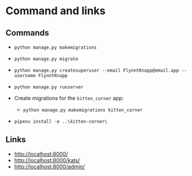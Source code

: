 # Command and links

## Commands

- `python manage.py makemigrations`
- `python manage.py migrate`
- `python manage.py createsuperuser --email FlynntKnapp@email.app --username FlynntKnapp`
- `python manage.py runserver`

- Create migrations for the `kitten_corner` app:
    - `python manage.py makemigrations kitten_corner`

- `pipenv install -e ..\kitten-corner\`

## Links

- [http://localhost:8000/](http://localhost:8000/)
- [http://localhost:8000/kats/](http://localhost:8000/kats/)
- [http://localhost:8000/admin/](http://localhost:8000/admin/)
